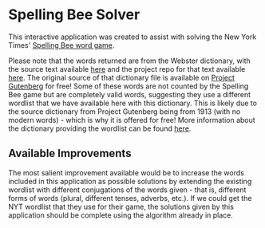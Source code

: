 # Spelling Bee Solver

This interactive application was created to assist with solving the New York Times' [Spelling Bee word game](https://www.nytimes.com/puzzles/spelling-bee).

Please note that the words returned are from the Webster dictionary, with the source text available [here](./data/dictionary.json) and the project repo for that text available [here](https://github.com/adambom/dictionary). The original source of that dictionary file is available on [Project Gutenberg](https://www.gutenberg.org/ebooks/29765) for free! Some of these words are not counted by the Spelling Bee game but are completely valid words, suggesting they use a different wordlist that we have available here with this dictionary. This is likely due to the source dictionary from Project Gutenberg being from 1913 (with no modern words) - which is why it is offered for free! More information about the dictionary providing the wordlist can be found [here](https://www.gutenberg.org/files/29765/old/29765-ReadMe.txt).

## Available Improvements

The most salient improvement available would be to increase the words included in this application as possible solutions by extending the existing wordlist with different conjugations of the words given - that is, different forms of words (plural, different tenses, adverbs, etc.). If we could get the NYT wordlist that they use for their game, the solutions given by this application should be complete using the algorithm already in place.